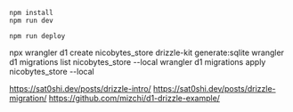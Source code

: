 ```
npm install
npm run dev
```

```
npm run deploy
```

npx wrangler d1 create nicobytes_store
drizzle-kit generate:sqlite
wrangler d1 migrations list nicobytes_store --local
wrangler d1 migrations apply nicobytes_store --local


https://sat0shi.dev/posts/drizzle-intro/
https://sat0shi.dev/posts/drizzle-migration/
https://github.com/mizchi/d1-drizzle-example/
